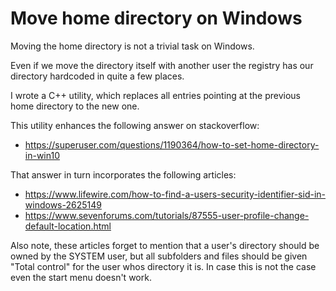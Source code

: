 # Move home directory on Windows

Moving the home directory is not a trivial task on Windows.

Even if we move the directory itself with another user the registry has our directory hardcoded in quite a few places.

I wrote a C++ utility, which replaces all entries pointing at the previous home directory to the new one.

This utility enhances the following answer on stackoverflow:
* https://superuser.com/questions/1190364/how-to-set-home-directory-in-win10

That answer in turn incorporates the following articles:
* https://www.lifewire.com/how-to-find-a-users-security-identifier-sid-in-windows-2625149
* https://www.sevenforums.com/tutorials/87555-user-profile-change-default-location.html

Also note, these articles forget to mention that a user's directory should be owned by the SYSTEM user, but all subfolders and files should be given "Total control" for the user whos directory it is. In case this is not the case even the start menu doesn't work.
